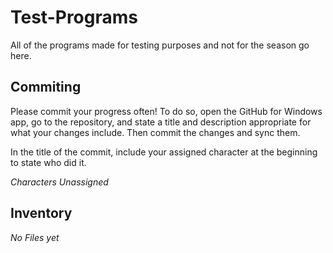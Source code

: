 Test-Programs
=============

All of the programs made for testing purposes and not for the season go here.

Commiting
---------
Please commit your progress often! To do so, open the GitHub for Windows app, go to the repository, and state a title and description appropriate for what your changes include. Then commit the changes and sync them.

In the title of the commit, include your assigned character at the beginning to state who did it.

*Characters Unassigned*

Inventory
---------
*No Files yet*
